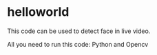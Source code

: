 # helloworld
This code can be used to detect face in live video. 

All you need to run this code:
  Python and 
  Opencv
  
